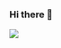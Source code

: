 ### Hi there 👋

<img src="https://github-readme-stats.vercel.app/api?username=chenjiahan&show_icons=true&icon_color=ad0d52&text_color=24292e&bg_color=ffffff&hide_title=true">
